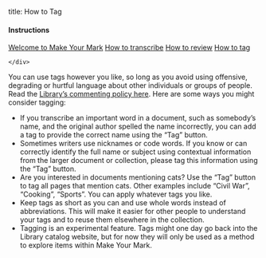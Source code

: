 title: How to Tag

<div class="row">
  <div class="col-3">
    <div class="nav flex-column">
   <h4>Instructions</h4>
        <a class="nav-link" href="/help-center/welcome-guide/">Welcome to Make Your Mark</a>
  <a class="nav-link" href="/help-center/how-to-transcribe/">How to transcribe</a>
  <a class="nav-link" href="/help-center/how-to-review/">How to review</a>
  <a class="nav-link active" href="/help-center/how-to-tag">How to tag</a>

    </div>

  </div>
  <div class="col-9">

You can use tags however you like, so long as you avoid using offensive, degrading or hurtful language about other individuals or groups of people. Read the [Library’s commenting policy here](https://www.loc.gov/legal/comment-and-posting-policy/). Here are some ways you might consider tagging:

-   If you transcribe an important word in a document, such as somebody’s name, and the original author spelled the name incorrectly, you can add a tag to provide the correct name using the “Tag” button.
-   Sometimes writers use nicknames or code words. If you know or can correctly identify the full name or subject using contextual information from the larger document or collection, please tag this information using the “Tag” button.
-   Are you interested in documents mentioning cats? Use the “Tag” button to tag all pages that mention cats. Other examples include “Civil War”, “Cooking”, “Sports”. You can apply whatever tags you like.
-   Keep tags as short as you can and use whole words instead of abbreviations. This will make it easier for other people to understand your tags and to reuse them elsewhere in the collection.
-   Tagging is an experimental feature. Tags might one day go back into the Library catalog website, but for now they will only be used as a method to explore items within Make Your Mark.

</div>
</div>
